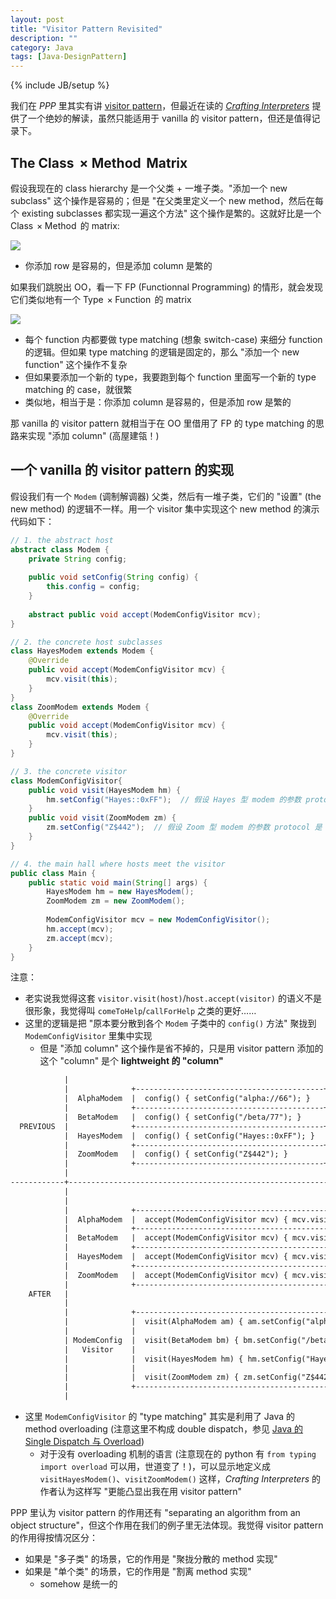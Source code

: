```yaml
---
layout: post
title: "Visitor Pattern Revisited"
description: ""
category: Java
tags: [Java-DesignPattern]
---
```

{% include JB/setup %}

我们在 _PPP_ 里其实有讲 [visitor pattern](https://blog.listcomp.com/java/2014/06/24/digest-of-agile-software-development-ppp#dp_visitor)，但最近在读的 [_Crafting Interpreters_](https://craftinginterpreters.com/) 提供了一个绝妙的解读，虽然只能适用于 vanilla 的 visitor pattern，但还是值得记录下。

## The $\operatorname{Class} \times \operatorname{Method}$ Matrix

假设我现在的 class hierarchy 是一个父类 + 一堆子类。"添加一个 new subclass" 这个操作是容易的；但是 "在父类里定义一个 new method，然后在每个 existing subclasses 都实现一遍这个方法" 这个操作是繁的。这就好比是一个 $\operatorname{Class} \times \operatorname{Method}$ 的 matrix:

![](https://live.staticflickr.com/65535/51434908291_dd2a608f49_o_d.png)

- 你添加 row 是容易的，但是添加 column 是繁的

如果我们跳脱出 OO，看一下 FP (Functionnal Programming) 的情形，就会发现它们类似地有一个 $\operatorname{Type} \times \operatorname{Function}$ 的 matrix

![](https://live.staticflickr.com/65535/51435650884_660d4e8850_o_d.png)

- 每个 function 内都要做 type matching (想象 switch-case) 来细分 function 的逻辑。但如果 type matching 的逻辑是固定的，那么 "添加一个 new function" 这个操作不复杂
- 但如果要添加一个新的 type，我要跑到每个 function 里面写一个新的 type matching 的 case，就很繁
- 类似地，相当于是：你添加 column 是容易的，但是添加 row 是繁的

那 vanilla 的 visitor pattern 就相当于在 OO 里借用了 FP 的 type matching 的思路来实现 "添加 column" (高屋建瓴！)

## 一个 vanilla 的 visitor pattern 的实现

假设我们有一个 `Modem` (调制解调器) 父类，然后有一堆子类，它们的 "设置" (the new method) 的逻辑不一样。用一个 visitor 集中实现这个 new method 的演示代码如下：

```java
// 1. the abstract host
abstract class Modem {
    private String config;
    
    public void setConfig(String config) {
        this.config = config;
    }
    
    abstract public void accept(ModemConfigVisitor mcv);
}

// 2. the concrete host subclasses
class HayesModem extends Modem {
    @Override
    public void accept(ModemConfigVisitor mcv) {
        mcv.visit(this);
    }
}
class ZoomModem extends Modem {
    @Override
    public void accept(ModemConfigVisitor mcv) {
        mcv.visit(this);
    }
}

// 3. the concrete visitor
class ModemConfigVisitor{
    public void visit(HayesModem hm) {
        hm.setConfig("Hayes::0xFF");  // 假设 Hayes 型 modem 的参数 protocol 是 Hayes::<mode>
    }
    public void visit(ZoomModem zm) {
        zm.setConfig("Z$442");  // 假设 Zoom 型 modem 的参数 protocol 是 Z$<mode>
    }
} 

// 4. the main hall where hosts meet the visitor
public class Main {
	public static void main(String[] args) {
	    HayesModem hm = new HayesModem();
	    ZoomModem zm = new ZoomModem();
	    
	    ModemConfigVisitor mcv = new ModemConfigVisitor();
	    hm.accept(mcv);
	    zm.accept(mcv);
	}
}
```

注意：

- 老实说我觉得这套 `visitor.visit(host)`/`host.accept(visitor)` 的语义不是很形象，我觉得叫 `comeToHelp`/`callForHelp` 之类的更好……
- 这里的逻辑是把 "原本要分散到各个 `Modem` 子类中的 `config()` 方法" 聚拢到 `ModemConfigVisitor` 里集中实现
    - 但是 "添加 column" 这个操作是省不掉的，只是用 visitor pattern 添加的这个 "column" 是个 **lightweight 的 "column"**

```txt
            |
            |              +------------------------------------------+
            |  AlphaModem  |  config() { setConfig("alpha://66"); }   |
            |              +------------------------------------------+
            |  BetaModem   |  config() { setConfig("/beta/77"); }     |
  PREVIOUS  |              +------------------------------------------+
            |  HayesModem  |  config() { setConfig("Hayes::0xFF"); }  |
            |              +------------------------------------------+
            |  ZoomModem   |  config() { setConfig("Z$442"); }        |
            |              +------------------------------------------+
            |
------------+-----------------------------------------------------------------------------
            |
            |
            |              +-------------------------------------------------------+
            |  AlphaModem  |  accept(ModemConfigVisitor mcv) { mcv.visit(this); }  |
            |              +-------------------------------------------------------+
            |  BetaModem   |  accept(ModemConfigVisitor mcv) { mcv.visit(this); }  |
            |              +-------------------------------------------------------+
            |  HayesModem  |  accept(ModemConfigVisitor mcv) { mcv.visit(this); }  |
            |              +-------------------------------------------------------+
            |  ZoomModem   |  accept(ModemConfigVisitor mcv) { mcv.visit(this); }  |
            |              +-------------------------------------------------------+
    AFTER   |
            |
            |              +---------------------------------------------------------+
            |              |  visit(AlphaModem am) { am.setConfig("alpha://66"); }   |
            |              |                                                         |
            | ModemConfig  |  visit(BetaModem bm) { bm.setConfig("/beta/77"); }      |
            |   Visitor    |                                                         |
            |              |  visit(HayesModem hm) { hm.setConfig("Hayes::0xFF"); }  |
            |              |                                                         |
            |              |  visit(ZoomModem zm) { zm.setConfig("Z$442"); }         |
            |              +---------------------------------------------------------+
            |
```

- 这里 `ModemConfigVisitor` 的 "type matching" 其实是利用了 Java 的 method overloading (注意这里不构成 double dispatch，参见 [Java 的 Single Dispatch 与 Overload](https://blog.listcomp.com/java/2021/01/03/single-dispatch-in-java-and-python#3-java-%E7%9A%84-single-dispatch-%E4%B8%8E-overrideoverloadstatic-bindingdynamic-binding))
    - 对于没有 overloading 机制的语言 (注意现在的 python 有 `from typing import overload` 可以用，世道变了！)，可以显示地定义成 `visitHayesModem()`、`visitZoomModem()` 这样，_Crafting Interpreters_ 的作者认为这样写 "更能凸显出我在用 visitor pattern"

PPP 里认为 visitor pattern 的作用还有 "separating an algorithm from an object structure"，但这个作用在我们的例子里无法体现。我觉得 visitor pattern 的作用得按情况区分：

- 如果是 "多子类" 的场景，它的作用是 "聚拢分散的 method 实现"
- 如果是 "单个类" 的场景，它的作用是 "割离 method 实现"
  - somehow 是统一的